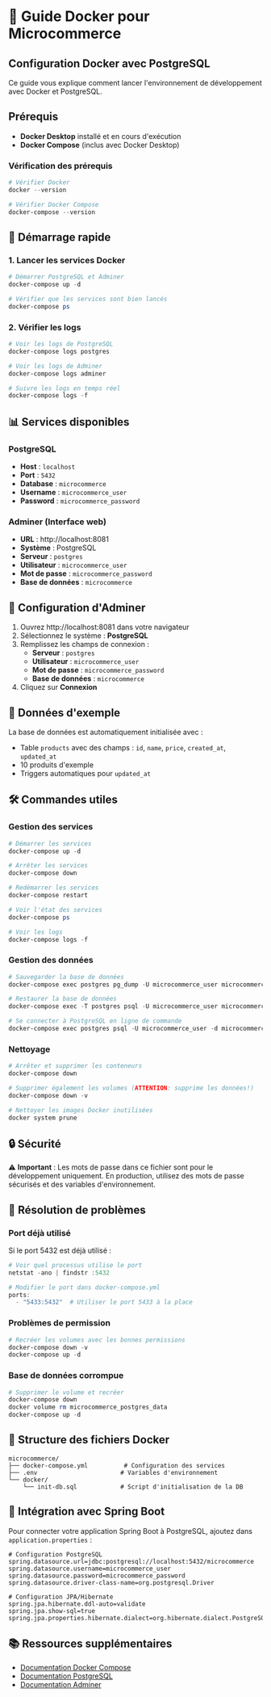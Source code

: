 # 🐳 Guide Docker pour Microcommerce

## Configuration Docker avec PostgreSQL

Ce guide vous explique comment lancer l'environnement de développement avec Docker et PostgreSQL.

## Prérequis

- **Docker Desktop** installé et en cours d'exécution
- **Docker Compose** (inclus avec Docker Desktop)

### Vérification des prérequis

```powershell
# Vérifier Docker
docker --version

# Vérifier Docker Compose
docker-compose --version
```

## 🚀 Démarrage rapide

### 1. Lancer les services Docker

```powershell
# Démarrer PostgreSQL et Adminer
docker-compose up -d

# Vérifier que les services sont bien lancés
docker-compose ps
```

### 2. Vérifier les logs

```powershell
# Voir les logs de PostgreSQL
docker-compose logs postgres

# Voir les logs de Adminer
docker-compose logs adminer

# Suivre les logs en temps réel
docker-compose logs -f
```

## 📊 Services disponibles

### PostgreSQL

- **Host** : `localhost`
- **Port** : `5432`
- **Database** : `microcommerce`
- **Username** : `microcommerce_user`
- **Password** : `microcommerce_password`

### Adminer (Interface web)

- **URL** : http://localhost:8081
- **Système** : PostgreSQL
- **Serveur** : `postgres`
- **Utilisateur** : `microcommerce_user`
- **Mot de passe** : `microcommerce_password`
- **Base de données** : `microcommerce`

## 🔧 Configuration d'Adminer

1. Ouvrez http://localhost:8081 dans votre navigateur
2. Sélectionnez le système : **PostgreSQL**
3. Remplissez les champs de connexion :
   - **Serveur** : `postgres`
   - **Utilisateur** : `microcommerce_user`
   - **Mot de passe** : `microcommerce_password`
   - **Base de données** : `microcommerce`
4. Cliquez sur **Connexion**

## 📝 Données d'exemple

La base de données est automatiquement initialisée avec :

- Table `products` avec des champs : `id`, `name`, `price`, `created_at`, `updated_at`
- 10 produits d'exemple
- Triggers automatiques pour `updated_at`

## 🛠️ Commandes utiles

### Gestion des services

```powershell
# Démarrer les services
docker-compose up -d

# Arrêter les services
docker-compose down

# Redémarrer les services
docker-compose restart

# Voir l'état des services
docker-compose ps

# Voir les logs
docker-compose logs -f
```

### Gestion des données

```powershell
# Sauvegarder la base de données
docker-compose exec postgres pg_dump -U microcommerce_user microcommerce > backup.sql

# Restaurer la base de données
docker-compose exec -T postgres psql -U microcommerce_user microcommerce < backup.sql

# Se connecter à PostgreSQL en ligne de commande
docker-compose exec postgres psql -U microcommerce_user -d microcommerce
```

### Nettoyage

```powershell
# Arrêter et supprimer les conteneurs
docker-compose down

# Supprimer également les volumes (ATTENTION: supprime les données!)
docker-compose down -v

# Nettoyer les images Docker inutilisées
docker system prune
```

## 🔒 Sécurité

⚠️ **Important** : Les mots de passe dans ce fichier sont pour le développement uniquement.
En production, utilisez des mots de passe sécurisés et des variables d'environnement.

## 🐛 Résolution de problèmes

### Port déjà utilisé

Si le port 5432 est déjà utilisé :

```powershell
# Voir quel processus utilise le port
netstat -ano | findstr :5432

# Modifier le port dans docker-compose.yml
ports:
  - "5433:5432"  # Utiliser le port 5433 à la place
```

### Problèmes de permission

```powershell
# Recréer les volumes avec les bonnes permissions
docker-compose down -v
docker-compose up -d
```

### Base de données corrompue

```powershell
# Supprimer le volume et recréer
docker-compose down
docker volume rm microcommerce_postgres_data
docker-compose up -d
```

## 📁 Structure des fichiers Docker

```
microcommerce/
├── docker-compose.yml          # Configuration des services
├── .env                       # Variables d'environnement
└── docker/
    └── init-db.sql            # Script d'initialisation de la DB
```

## 🔗 Intégration avec Spring Boot

Pour connecter votre application Spring Boot à PostgreSQL, ajoutez dans `application.properties` :

```properties
# Configuration PostgreSQL
spring.datasource.url=jdbc:postgresql://localhost:5432/microcommerce
spring.datasource.username=microcommerce_user
spring.datasource.password=microcommerce_password
spring.datasource.driver-class-name=org.postgresql.Driver

# Configuration JPA/Hibernate
spring.jpa.hibernate.ddl-auto=validate
spring.jpa.show-sql=true
spring.jpa.properties.hibernate.dialect=org.hibernate.dialect.PostgreSQLDialect
```

## 📚 Ressources supplémentaires

- [Documentation Docker Compose](https://docs.docker.com/compose/)
- [Documentation PostgreSQL](https://www.postgresql.org/docs/)
- [Documentation Adminer](https://www.adminer.org/)
